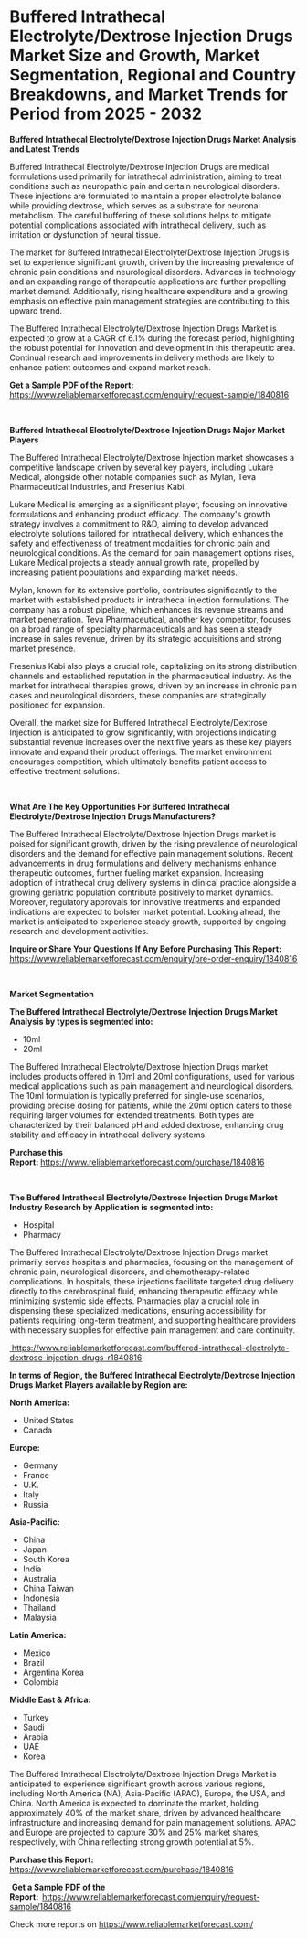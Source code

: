 <p><h1>Buffered Intrathecal Electrolyte/Dextrose Injection Drugs Market Size and Growth, Market Segmentation, Regional and Country Breakdowns, and Market Trends for Period from 2025 -  2032</h1></p><p><strong>Buffered Intrathecal Electrolyte/Dextrose Injection Drugs Market Analysis and Latest Trends</strong></p>
<p><p>Buffered Intrathecal Electrolyte/Dextrose Injection Drugs are medical formulations used primarily for intrathecal administration, aiming to treat conditions such as neuropathic pain and certain neurological disorders. These injections are formulated to maintain a proper electrolyte balance while providing dextrose, which serves as a substrate for neuronal metabolism. The careful buffering of these solutions helps to mitigate potential complications associated with intrathecal delivery, such as irritation or dysfunction of neural tissue.</p><p>The market for Buffered Intrathecal Electrolyte/Dextrose Injection Drugs is set to experience significant growth, driven by the increasing prevalence of chronic pain conditions and neurological disorders. Advances in technology and an expanding range of therapeutic applications are further propelling market demand. Additionally, rising healthcare expenditure and a growing emphasis on effective pain management strategies are contributing to this upward trend. </p><p>The Buffered Intrathecal Electrolyte/Dextrose Injection Drugs Market is expected to grow at a CAGR of 6.1% during the forecast period, highlighting the robust potential for innovation and development in this therapeutic area. Continual research and improvements in delivery methods are likely to enhance patient outcomes and expand market reach.</p></p>
<p><strong>Get a Sample PDF of the Report:&nbsp;</strong> <a href="https://www.reliablemarketforecast.com/enquiry/request-sample/1840816?utm_campaign=2810&utm_medium=2&utm_source=Github&utm_content=ia&utm_term=09032025&utm_id=buffered-intrathecal-electrolytedextrose-injection-drugs">https://www.reliablemarketforecast.com/enquiry/request-sample/1840816</a></p>
<p>&nbsp;</p>
<p><strong>Buffered Intrathecal Electrolyte/Dextrose Injection Drugs Major Market Players</strong></p>
<p><p>The Buffered Intrathecal Electrolyte/Dextrose Injection market showcases a competitive landscape driven by several key players, including Lukare Medical, alongside other notable companies such as Mylan, Teva Pharmaceutical Industries, and Fresenius Kabi.</p><p>Lukare Medical is emerging as a significant player, focusing on innovative formulations and enhancing product efficacy. The company's growth strategy involves a commitment to R&D, aiming to develop advanced electrolyte solutions tailored for intrathecal delivery, which enhances the safety and effectiveness of treatment modalities for chronic pain and neurological conditions. As the demand for pain management options rises, Lukare Medical projects a steady annual growth rate, propelled by increasing patient populations and expanding market needs.</p><p>Mylan, known for its extensive portfolio, contributes significantly to the market with established products in intrathecal injection formulations. The company has a robust pipeline, which enhances its revenue streams and market penetration. Teva Pharmaceutical, another key competitor, focuses on a broad range of specialty pharmaceuticals and has seen a steady increase in sales revenue, driven by its strategic acquisitions and strong market presence.</p><p>Fresenius Kabi also plays a crucial role, capitalizing on its strong distribution channels and established reputation in the pharmaceutical industry. As the market for intrathecal therapies grows, driven by an increase in chronic pain cases and neurological disorders, these companies are strategically positioned for expansion.</p><p>Overall, the market size for Buffered Intrathecal Electrolyte/Dextrose Injection is anticipated to grow significantly, with projections indicating substantial revenue increases over the next five years as these key players innovate and expand their product offerings. The market environment encourages competition, which ultimately benefits patient access to effective treatment solutions.</p></p>
<p>&nbsp;</p>
<p><strong>What Are The Key Opportunities For Buffered Intrathecal Electrolyte/Dextrose Injection Drugs Manufacturers?</strong></p>
<p><p>The Buffered Intrathecal Electrolyte/Dextrose Injection Drugs market is poised for significant growth, driven by the rising prevalence of neurological disorders and the demand for effective pain management solutions. Recent advancements in drug formulations and delivery mechanisms enhance therapeutic outcomes, further fueling market expansion. Increasing adoption of intrathecal drug delivery systems in clinical practice alongside a growing geriatric population contribute positively to market dynamics. Moreover, regulatory approvals for innovative treatments and expanded indications are expected to bolster market potential. Looking ahead, the market is anticipated to experience steady growth, supported by ongoing research and development activities.</p></p>
<p><strong>Inquire or Share Your Questions If Any Before Purchasing This Report:</strong> <a href="https://www.reliablemarketforecast.com/enquiry/pre-order-enquiry/1840816?utm_campaign=2810&utm_medium=2&utm_source=Github&utm_content=ia&utm_term=09032025&utm_id=buffered-intrathecal-electrolytedextrose-injection-drugs">https://www.reliablemarketforecast.com/enquiry/pre-order-enquiry/1840816</a></p>
<p>&nbsp;</p>
<p><strong>Market Segmentation</strong></p>
<p><strong>The Buffered Intrathecal Electrolyte/Dextrose Injection Drugs Market Analysis by types is segmented into:</strong></p>
<p><ul><li>10ml</li><li>20ml</li></ul></p>
<p><p>The Buffered Intrathecal Electrolyte/Dextrose Injection Drugs market includes products offered in 10ml and 20ml configurations, used for various medical applications such as pain management and neurological disorders. The 10ml formulation is typically preferred for single-use scenarios, providing precise dosing for patients, while the 20ml option caters to those requiring larger volumes for extended treatments. Both types are characterized by their balanced pH and added dextrose, enhancing drug stability and efficacy in intrathecal delivery systems.</p></p>
<p><strong>Purchase this Report:&nbsp;</strong><a href="https://www.reliablemarketforecast.com/purchase/1840816?utm_campaign=2810&utm_medium=2&utm_source=Github&utm_content=ia&utm_term=09032025&utm_id=buffered-intrathecal-electrolytedextrose-injection-drugs">https://www.reliablemarketforecast.com/purchase/1840816</a></p>
<p>&nbsp;</p>
<p><strong>The Buffered Intrathecal Electrolyte/Dextrose Injection Drugs Market Industry Research by Application is segmented into:</strong></p>
<p><ul><li>Hospital</li><li>Pharmacy</li></ul></p>
<p><p>The Buffered Intrathecal Electrolyte/Dextrose Injection Drugs market primarily serves hospitals and pharmacies, focusing on the management of chronic pain, neurological disorders, and chemotherapy-related complications. In hospitals, these injections facilitate targeted drug delivery directly to the cerebrospinal fluid, enhancing therapeutic efficacy while minimizing systemic side effects. Pharmacies play a crucial role in dispensing these specialized medications, ensuring accessibility for patients requiring long-term treatment, and supporting healthcare providers with necessary supplies for effective pain management and care continuity.</p></p>
<p><a href="https://www.reliablemarketforecast.com/buffered-intrathecal-electrolyte-dextrose-injection-drugs-r1840816?utm_campaign=2810&utm_medium=2&utm_source=Github&utm_content=ia&utm_term=09032025&utm_id=buffered-intrathecal-electrolytedextrose-injection-drugs">&nbsp;https://www.reliablemarketforecast.com/buffered-intrathecal-electrolyte-dextrose-injection-drugs-r1840816</a></p>
<p><strong>In terms of Region, the Buffered Intrathecal Electrolyte/Dextrose Injection Drugs Market Players available by Region are:</strong></p>
<p>
    <p> <strong> North America: </strong>
        <ul>
            <li>United States</li>
            <li>Canada</li>
        </ul>
        </p> 
    <p> <strong> Europe: </strong>
        <ul>
            <li>Germany</li>
            <li>France</li>
            <li>U.K.</li>
            <li>Italy</li>
            <li>Russia</li>
        </ul>
        </p> 
    <p> <strong> Asia-Pacific: </strong>
        <ul>
            <li>China</li>
            <li>Japan</li>
            <li>South Korea</li>
            <li>India</li>
            <li>Australia</li>
            <li>China Taiwan</li>
            <li>Indonesia</li>
            <li>Thailand</li>
            <li>Malaysia</li>
        </ul>
        </p> 
    <p> <strong> Latin America: </strong>
        <ul>
            <li>Mexico</li>
            <li>Brazil</li>
            <li>Argentina Korea</li>
            <li>Colombia</li>
        </ul>
        </p> 
    <p> <strong> Middle East & Africa: </strong>
        <ul>
            <li>Turkey</li>
            <li>Saudi</li>
            <li>Arabia</li>
            <li>UAE</li>
            <li>Korea</li>
        </ul>
    </p>
    </p>
<p><p>The Buffered Intrathecal Electrolyte/Dextrose Injection Drugs Market is anticipated to experience significant growth across various regions, including North America (NA), Asia-Pacific (APAC), Europe, the USA, and China. North America is expected to dominate the market, holding approximately 40% of the market share, driven by advanced healthcare infrastructure and increasing demand for pain management solutions. APAC and Europe are projected to capture 30% and 25% market shares, respectively, with China reflecting strong growth potential at 5%.</p></p>
<p><strong>Purchase this Report: </strong><a href="https://www.reliablemarketforecast.com/purchase/1840816?utm_campaign=2810&utm_medium=2&utm_source=Github&utm_content=ia&utm_term=09032025&utm_id=buffered-intrathecal-electrolytedextrose-injection-drugs">https://www.reliablemarketforecast.com/purchase/1840816</a></p>
<p>&nbsp;<strong>Get a Sample PDF of the Report:&nbsp;&nbsp;</strong><a href="https://www.reliablemarketforecast.com/enquiry/request-sample/1840816?utm_campaign=2810&utm_medium=2&utm_source=Github&utm_content=ia&utm_term=09032025&utm_id=buffered-intrathecal-electrolytedextrose-injection-drugs">https://www.reliablemarketforecast.com/enquiry/request-sample/1840816</a></p>
<p><strong></strong></p>
<p>Check more reports on <a href="https://www.reliablemarketforecast.com/?utm_campaign=2810&utm_medium=2&utm_source=Github&utm_content=ia&utm_term=09032025&utm_id=buffered-intrathecal-electrolytedextrose-injection-drugs">https://www.reliablemarketforecast.com/</a></p>